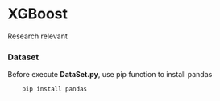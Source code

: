 # XGBoost
Research relevant

### Dataset
Before execute __DataSet.py__, use pip function to install pandas
```
    pip install pandas
```
